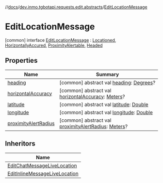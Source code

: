 //[docs](../../../index.md)/[dev.inmo.tgbotapi.requests.edit.abstracts](../index.md)/[EditLocationMessage](index.md)



# EditLocationMessage  
 [common] interface [EditLocationMessage](index.md) : [Locationed](../../dev.inmo.tgbotapi.CommonAbstracts/-locationed/index.md), [HorizontallyAccured](../../dev.inmo.tgbotapi.CommonAbstracts/-horizontally-accured/index.md), [ProximityAlertable](../../dev.inmo.tgbotapi.CommonAbstracts/-proximity-alertable/index.md), [Headed](../../dev.inmo.tgbotapi.CommonAbstracts/-headed/index.md)   


## Properties  
  
|  Name |  Summary | 
|---|---|
| <a name="dev.inmo.tgbotapi.requests.edit.abstracts/EditLocationMessage/heading/#/PointingToDeclaration/"></a>[heading](index.md#%5Bdev.inmo.tgbotapi.requests.edit.abstracts%2FEditLocationMessage%2Fheading%2F%23%2FPointingToDeclaration%2F%5D%2FProperties%2F625018081)| <a name="dev.inmo.tgbotapi.requests.edit.abstracts/EditLocationMessage/heading/#/PointingToDeclaration/"></a> [common] abstract val [heading](index.md#%5Bdev.inmo.tgbotapi.requests.edit.abstracts%2FEditLocationMessage%2Fheading%2F%23%2FPointingToDeclaration%2F%5D%2FProperties%2F625018081): [Degrees](../../dev.inmo.tgbotapi.types/index.md#%5Bdev.inmo.tgbotapi.types%2FDegrees%2F%2F%2FPointingToDeclaration%2F%5D%2FClasslikes%2F625018081)?   <br>|
| <a name="dev.inmo.tgbotapi.requests.edit.abstracts/EditLocationMessage/horizontalAccuracy/#/PointingToDeclaration/"></a>[horizontalAccuracy](index.md#%5Bdev.inmo.tgbotapi.requests.edit.abstracts%2FEditLocationMessage%2FhorizontalAccuracy%2F%23%2FPointingToDeclaration%2F%5D%2FProperties%2F625018081)| <a name="dev.inmo.tgbotapi.requests.edit.abstracts/EditLocationMessage/horizontalAccuracy/#/PointingToDeclaration/"></a> [common] abstract val [horizontalAccuracy](index.md#%5Bdev.inmo.tgbotapi.requests.edit.abstracts%2FEditLocationMessage%2FhorizontalAccuracy%2F%23%2FPointingToDeclaration%2F%5D%2FProperties%2F625018081): [Meters](../../dev.inmo.tgbotapi.types/index.md#%5Bdev.inmo.tgbotapi.types%2FMeters%2F%2F%2FPointingToDeclaration%2F%5D%2FClasslikes%2F625018081)?   <br>|
| <a name="dev.inmo.tgbotapi.requests.edit.abstracts/EditLocationMessage/latitude/#/PointingToDeclaration/"></a>[latitude](index.md#%5Bdev.inmo.tgbotapi.requests.edit.abstracts%2FEditLocationMessage%2Flatitude%2F%23%2FPointingToDeclaration%2F%5D%2FProperties%2F625018081)| <a name="dev.inmo.tgbotapi.requests.edit.abstracts/EditLocationMessage/latitude/#/PointingToDeclaration/"></a> [common] abstract val [latitude](index.md#%5Bdev.inmo.tgbotapi.requests.edit.abstracts%2FEditLocationMessage%2Flatitude%2F%23%2FPointingToDeclaration%2F%5D%2FProperties%2F625018081): [Double](https://kotlinlang.org/api/latest/jvm/stdlib/kotlin/-double/index.html)   <br>|
| <a name="dev.inmo.tgbotapi.requests.edit.abstracts/EditLocationMessage/longitude/#/PointingToDeclaration/"></a>[longitude](index.md#%5Bdev.inmo.tgbotapi.requests.edit.abstracts%2FEditLocationMessage%2Flongitude%2F%23%2FPointingToDeclaration%2F%5D%2FProperties%2F625018081)| <a name="dev.inmo.tgbotapi.requests.edit.abstracts/EditLocationMessage/longitude/#/PointingToDeclaration/"></a> [common] abstract val [longitude](index.md#%5Bdev.inmo.tgbotapi.requests.edit.abstracts%2FEditLocationMessage%2Flongitude%2F%23%2FPointingToDeclaration%2F%5D%2FProperties%2F625018081): [Double](https://kotlinlang.org/api/latest/jvm/stdlib/kotlin/-double/index.html)   <br>|
| <a name="dev.inmo.tgbotapi.requests.edit.abstracts/EditLocationMessage/proximityAlertRadius/#/PointingToDeclaration/"></a>[proximityAlertRadius](index.md#%5Bdev.inmo.tgbotapi.requests.edit.abstracts%2FEditLocationMessage%2FproximityAlertRadius%2F%23%2FPointingToDeclaration%2F%5D%2FProperties%2F625018081)| <a name="dev.inmo.tgbotapi.requests.edit.abstracts/EditLocationMessage/proximityAlertRadius/#/PointingToDeclaration/"></a> [common] abstract val [proximityAlertRadius](index.md#%5Bdev.inmo.tgbotapi.requests.edit.abstracts%2FEditLocationMessage%2FproximityAlertRadius%2F%23%2FPointingToDeclaration%2F%5D%2FProperties%2F625018081): [Meters](../../dev.inmo.tgbotapi.types/index.md#%5Bdev.inmo.tgbotapi.types%2FMeters%2F%2F%2FPointingToDeclaration%2F%5D%2FClasslikes%2F625018081)?   <br>|


## Inheritors  
  
|  Name | 
|---|
| <a name="dev.inmo.tgbotapi.requests.edit.LiveLocation/EditChatMessageLiveLocation///PointingToDeclaration/"></a>[EditChatMessageLiveLocation](../../dev.inmo.tgbotapi.requests.edit.LiveLocation/-edit-chat-message-live-location/index.md)|
| <a name="dev.inmo.tgbotapi.requests.edit.LiveLocation/EditInlineMessageLiveLocation///PointingToDeclaration/"></a>[EditInlineMessageLiveLocation](../../dev.inmo.tgbotapi.requests.edit.LiveLocation/-edit-inline-message-live-location/index.md)|

